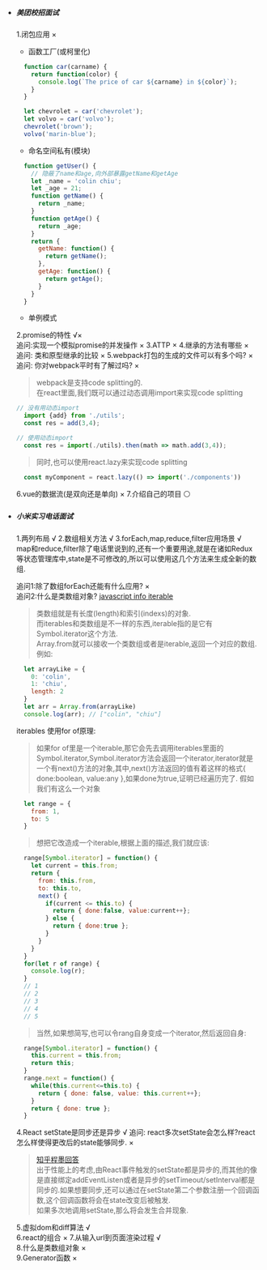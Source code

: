 - <h5>美团校招面试</h5>  

  1.闭包应用 ×  
    - 函数工厂(或柯里化)  
    ```javascript
      function car(carname) {
        return function(color) {
          console.log(`The price of car ${carname} in ${color}`);
        }
      }

      let chevrolet = car('chevrolet');
      let volvo = car('volvo');
      chevrolet('brown');
      volvo('marin-blue');
    ```  
    - 命名空间私有(模块)    
    ```javascript  
      function getUser() {
        // 隐蔽了name和age,向外部暴露getName和getAge
        let _name = 'colin chiu';
        let _age = 21;
        function getName() {
          return _name;
        }
        function getAge() {
          return _age;
        }
        return {
          getName: function() {
            return getName();
          },
          getAge: function() {
            return getAge();
          }
        }
      }
    ```  
    - 单例模式    

  2.promise的特性 √×  
  追问:实现一个模拟promise的并发操作  ×
  3.ATTP  ×
  4.继承的方法有哪些  ×  
  追问: 类和原型继承的比较  ×
  5.webpack打包的生成的文件可以有多个吗?  ×  
  追问: 你对webpack平时有了解过吗?  ×  
  > webpack是支持code splitting的.  
  在react里面,我们既可以通过动态调用import来实现code splitting  
  ```javascript
  // 没有用动态import
    import {add} from './utils';
    const res = add(3,4);
  ```
  ```javascript
  // 使用动态import
    const res = import(./utils).then(math => math.add(3,4));
  ```  
  >同时,也可以使用react.lazy来实现code splitting  
  ```javascript  
    const myComponent = react.lazy(() => import('./components'))
  ```

  6.vue的数据流(是双向还是单向)  ×
  7.介绍自己的项目  ⚪  

- <h5>小米实习电话面试</h5>  
  
  1.两列布局  √
  2.数组相关方法  √
  3.forEach,map,reduce,filter应用场景  √  
  map和reduce,filter除了电话里说到的,还有一个重要用途,就是在诸如Redux等状态管理库中,state是不可修改的,所以可以使用这几个方法来生成全新的数组.

  追问1:除了数组forEach还能有什么应用?  ×  
  追问2:什么是类数组对象? 
  [javascript info iterable](https://javascript.info/iterable)  
  >类数组就是有长度(length)和索引(indexs)的对象.  
  而iterables和类数组是不一样的东西,iterable指的是它有Symbol.iterator这个方法.  
  Array.from就可以接收一个类数组或者是iterable,返回一个对应的数组.例如:  
  ```javascript  
    let arrayLike = {
      0: 'colin',
      1: 'chiu',
      length: 2
    }
    let arr = Array.from(arrayLike)
    console.log(arr); // ["colin", "chiu"]
  ```  
  iterables 使用for of原理:  
  >如果for of里是一个iterable,那它会先去调用iterables里面的Symbol.iterator,Symbol.iterator方法会返回一个iterator,iterator就是一个有next()方法的对象,其中,next()方法返回的值有着这样的格式{ done:boolean, value:any },如果done为true,证明已经遍历完了.
  假如我们有这么一个对象  
  ```javascript
    let range = {
      from: 1,
      to: 5
    }
  ```
  >想把它改造成一个iterable,根据上面的描述,我们就应该:  
  ```javascript  
    range[Symbol.iterator] = function() {
      let current = this.from;
      return {
        from: this.from,
        to: this.to,
        next() {
          if(current <= this.to) {
            return { done:false, value:current++};
          } else {
            return { done:true };
          }
        }
      }
    }
    for(let r of range) {
      console.log(r);
    }
    // 1
    // 2
    // 3
    // 4
    // 5
  ```  
  >当然,如果想简写,也可以令rang自身变成一个iterator,然后返回自身:  
  ```javascript
    range[Symbol.iterator] = function() {
      this.current = this.from;
      return this;
    }
    range.next = function() {
      while(this.current<=this.to) {
        return { done: false, value: this.current++};
      }
      return { done: true };
    }
  ```

  4.React setState是同步还是异步  √
    追问: react多次setState会怎么样?react怎么样使得更改后的state能够同步.  ×    
    >[知乎程墨回答](https://zhuanlan.zhihu.com/p/26069727)  
    出于性能上的考虑,由React事件触发的setState都是异步的,而其他的像是直接绑定addEventListen或者是异步的setTimeout/setInterval都是同步的.如果想要同步,还可以通过在setState第二个参数注册一个回调函数,这个回调函数将会在state改变后被触发.  
    如果多次地调用setState,那么将会发生合并现象.  

  5.虚拟dom和diff算法  √  
  6.react的组合  ×
  7.从输入url到页面渲染过程  √  
  8.什么是类数组对象  ×  
  9.Generator函数  ×
